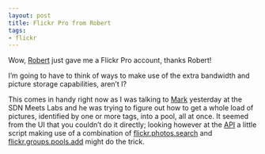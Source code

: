 ```yaml
---
layout: post
title: Flickr Pro from Robert
tags:
- flickr
---
```



Wow, [Robert](http://se71.org/blog) just gave me a Flickr Pro account, thanks Robert!

I’m going to have to think of ways to make use of the extra bandwidth and picture storage capabilities, aren’t I?

This comes in handy right now as I was talking to [Mark](http://finnern.com) yesterday at the SDN Meets Labs and he was trying to figure out how to get a whole load of pictures, identified by one or more tags, into a pool, all at once. It seemed from the UI that you couldn’t do it directly; looking however at the [API](http://www.flickr.com/services/api/) a little script making use of a combination of [flickr.photos.search](http://www.flickr.com/services/api/flickr.photos.search.html) and [flickr.groups.pools.add](http://www.flickr.com/services/api/flickr.groups.pools.add.html) might do the trick.



